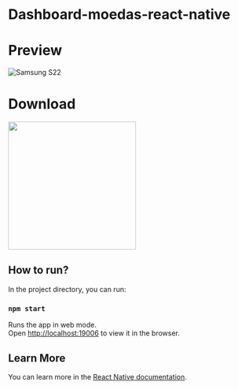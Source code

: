# Dashboard-moedas-react-native

# Preview
![Samsung S22](https://user-images.githubusercontent.com/53026536/178435963-57dd480a-c330-477f-b948-d8d555c3ac11.png)

# Download
<a  href="https://play.google.com/store/apps/details?id=com.rubenfilipe07.currency_converter">
  <img src="https://img.shields.io/badge/Google_Play-414141?style=for-the-badge&logo=google-play&logoColor=white" width="260"></img>
</a>

## How to run?

In the project directory, you can run:
 
### `npm start`

Runs the app in web mode.\
Open [http://localhost:19006](http://localhost:19006) to view it in the browser.

## Learn More
You can learn more in the [React Native documentation](https://reactnative.dev//).
